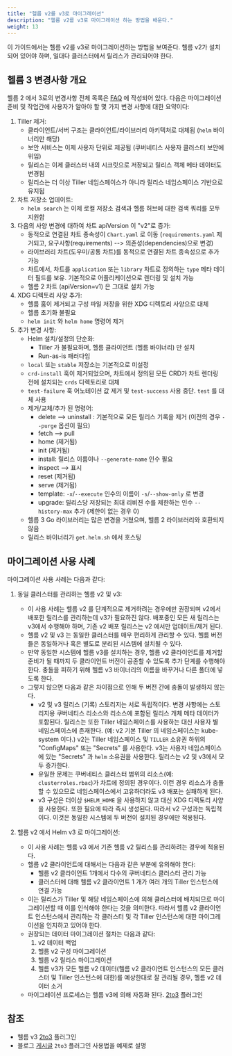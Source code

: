 ```yaml
---
title: "헬름 v2를 v3로 마이그레이션"
description: "헬름 v2를 v3로 마이그레이션 하는 방법을 배운다."
weight: 13
---
```


이 가이드에서는 헬름 v2를 v3로 마이그레이션하는 방법을 보여준다.
헬름 v2가 설치되어 있어야 하며, 일대다 클러스터에서 릴리스가 관리되어야 한다.

## 헬름 3 변경사항 개요

헬름 2 에서 3로의 변경사항 전체 목록은 [FAQ](https://v3.helm.sh/docs/faq/#changes-since-helm-2)
에 작성되어 있다. 다음은 
마이그레이션 준비 및 작업간에 사용자가 알아야 할 몇 가지 변경 사항에 
대한 요약이다:

1. Tiller 제거:
   - 클라이언트/서버 구조는 클라이언트/라이브러리 아키텍처로 대체됨 (`helm` 바이너리만
     해당)
   - 보안 서비스는 이제 사용자 단위로 제공됨 (쿠버네티스 사용자 클러스터 보안에
     위임)
   - 릴리스는 이제 클러스터 내의 시크릿으로 저장되고 릴리스 객체 메타 
     데이터도 변경됨
   - 릴리스는 더 이상 Tiller 네임스페이스가 아니라 릴리스 네임스페이스 
     기반으로 유지됨
2. 차트 저장소 업데이트:
   - `helm search` 는 이제 로컬 저장소 검색과 헬름 허브에 대한 검색 쿼리를 
     모두 지원함
3. 다음의 사양 변경에 대하여 차트 apiVersion 이 "v2"로 증가:
   - 동적으로 연결된 차트 종속성이 `Chart.yaml` 로 이동
     (`requirements.yaml` 제거되고, 요구사항(requirements) --> 의존성(dependencies)으로 변경)
   - 라이브러리 차트(도우미/공통 차트)를 동적으로 연결된 차트 
     종속성으로 추가 가능
   - 차트에서, 차트를 `application` 또는 `library` 차트로 
     정의하는 `type` 메타 데이터 필드를 보유.
     기본적으로 어플리케이션으로 렌더링 및 설치 가능
   - 헬름 2 차트 (apiVersion=v1) 은 그대로 설치 가능
4. XDG 디렉토리 사양 추가:
   - 헬름 홈이 제거되고 구성 파일 저장을 위한 XDG 디렉토리 
     사양으로 대체
   - 헬름 초기화 불필요
   - `helm init` 와 `helm home` 명령어 제거
5. 추가 변경 사항:
   - Helm 설치/설정의 단순화:
     - Tiller 가 불필요하며, 헬름 클라이언트 (헬름 바이너리) 만 설치
	 - Run-as-is 패러다임
   - `local` 또는 `stable` 저장소는 기본적으로 미설정 
   - `crd-install` 훅이 제거되었으며, 차트에서 정의된 
     모든 CRD가 차트 렌더링 전에 설치되는 `crds` 
	 디렉토리로 대체
   - `test-failure` 훅 어노테이션 값 제거 및 `test-success`
     사용 중단.  `test` 를 대체 사용
   - 제거/교체/추가 된 명령어:
       - delete --> uninstall : 기본적으로 모든 릴리스 기록을 제거
         (이전의 경우 `--purge` 옵션이 필요)
       - fetch --> pull
       - home (제거됨)
       - init (제거됨)
       - install: 릴리스 이름이나 `--generate-name` 인수 필요
       - inspect --> 표시
       - reset (제거됨)
       - serve (제거됨)
       - template: `-x`/`--execute` 인수의 이름이 `-s`/`--show-only` 로 변경
       - upgrade: 릴리스당 저장되는 최대 리비젼 수를 제한하는 인수 `--history-max` 추가 
         (제한이 없는 경우 0)
   - 헬름 3 Go 라이브러리는 많은 변경을 거쳤으며, 헬름 2 라이브러리와
     호환되지 않음
   - 릴리스 바이너리가 `get.helm.sh` 에서 호스팅

## 마이그레이션 사용 사례

마이그레이션 사용 사례는 다음과 같다:

1. 동일 클러스터를 관리하는 헬름 v2 및 v3:
   - 이 사용 사례는 헬름 v2 를 단계적으로 제거하려는 경우에만 권장되며 
     v2에서 배포한 릴리스를 관리하는데 v3가 필요하진 않다. 
     배포중인 모든 새 릴리스는 v3에서 수행해야 하며, 
     기존 v2 배포 릴리스는 v2 에서만 업데이트/제거 된다.
   - 헬름 v2 및 v3 는 동일한 클러스터를 매우 편리하게 관리할 수 있다. 헬름 버전들은
     동일하거나 혹은 별도로 분리된 시스템에 설치될 수 있다.
   - 만약 동일한 시스템에 헬름 v3를 설치하는 경우, 헬름 v2 
     클라이언트를 제거할 준비가 될 때까지 두 클라이언트 버전이 공존할 수 있도록 추가 
     단계를 수행해야 한다. 충돌을 피하기 위해 
     헬름 v3 바이너리의 이름을 바꾸거나 다른 폴더에 넣도록 한다.
   - 그렇지 않으면 다음과 같은 차이점으로 인해
     두 버전 간에 충돌이 발생하지 않는다.
	 - v2 및 v3 릴리스 (기록) 스토리지는 서로 독립적이다. 변경 사항에는 
	   스토리지용 쿠버네티스 리소스와 리소스에 포함된 릴리스 개체 메타 데이터가 포함된다. 
	   릴리스는 또한 Tiller 네임스페이스를 사용하는 대신 사용자 별 네임스페이스에 존재한다. 
	   (예: v2 기본 Tiller 의 네임스페이스는 kube-system 이다.) v2는 
	   Tiller 네임스페이스 및 `TILLER` 소유권 하위의 "ConfigMaps" 
	   또는 "Secrets" 를 사용한다.
	   v3는 사용자 네임스페이스에 있는 "Secrets" 과 `helm` 소유권을 사용한다. 
	   릴리스는 v2 및 v3에서 모두 증가한다.
	 - 유일한 문제는 쿠버네티스 클러스터 범위의 
	   리소스(예: `clusterroles.rbac`)가 차트에 정의된 경우이다.
	   이런 경우 리소스가 충돌할 수 있으므로 네임스페이스에서 고유하더라도 v3 배포는 실패하게 된다.
	 - v3 구성은 더이상 `$HELM_HOME` 을 사용하지 않고 대신 XDG 디렉토리 사양을 
	   사용한다. 또한 필요에 따라 즉시 생성된다. 따라서 v2 구성과는 
	   독립적이다. 이것은 동일한 시스템에 두 버전이 
	   설치된 경우에만 적용된다.

2. 헬름 v2 에서 Helm v3 로 마이그레이션:
   - 이 사용 사례는 헬름 v3 에서 기존 헬름 v2 릴리스를 관리하려는 경우에
     적용된다.
   - 헬름 v2 클라이언트에 대해서는 다음과 같은 부분에 유의해야 한다:
     - 헬름 v2 클라이언트 1개에서 다수의 쿠버네티스 클러스터 관리 가능
     - 클러스터에 대해 헬름 v2 클라이언트 1 개가 여러 개의 Tiller 인스턴스에 연결 가능
   - 이는 릴리스가 Tiller 및 해당 네임스페이스에 의해 클러스터에 
     배치되므로 마이그레이션할 때 이를 인식해야 한다는 것을 의미한다. 
     따라서 헬름 v2 클라이언트 인스턴스에서 관리하는 각 클러스터 
     및 각 Tiller 인스턴스에 대한 마이그레이션을 인지하고 있어야 한다.
   - 권장되는 데이터 마이그레이션 절차는 다음과 같다:
     1. v2 데이터 백업
     2. 헬름 v2 구성 마이그레이션
     3. 헬름 v2 릴리스 마이그레이션
     4. 헬름 v3가 모든 헬름 v2 데이터(헬름 v2 클라이언트 인스턴스의 모든 
	    클러스터 및 Tiller 인스턴스에 대한)를 예상한대로 잘 관리될 경우, 
	    헬름 v2 데이터 소거
   - 마이그레이션 프로세스는 헬름 v3에 의해 자동화 된다.
     [2to3](https://github.com/helm/helm-2to3) 플러그인

## 참조

   - 헬름 v3 [2to3](https://github.com/helm/helm-2to3) 플러그인
   - 블로그 [게시글](https://helm.sh/blog/migrate-from-helm-v2-to-helm-v3/)
     `2to3` 플러그인 사용법을 예제로 설명
	 
